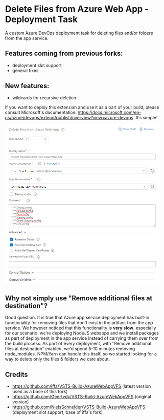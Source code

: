 # Delete Files from Azure Web App - Deployment Task

A custom Azure DevOps deployment task for deleting files and/or folders from the app service.

## Features coming from previous forks:

- deployment slot support
- general fixes

## New features:

- wildcards for recursive deletion

If you want to deploy this extension and use it as a part of your build, please consult Microsoft's documentation: https://docs.microsoft.com/en-us/azure/devops/extend/publish/overview?view=azure-devops. It's simple!

![Screenshot](iffa.vsts.azurewebappvfs.extension/images/1.png)

## Why not simply use "Remove additional files at destination"?

Good question. It is true that Azure app service deployment has built-in functionality for removing files that don't exist in the artifact from the app service. We however noticed that this functionality is **very slow**, especially for our scenario: we're deploying NodeJS webapps and we install packages as part of deployment in the app service instead of carrying them over from the build process. As part of every deployment, with "Remove additional files at destination" enabled, we'd spend 5-10 minutes removing node_modules. NPM/Yarn can handle this itself, so we started looking for a way to delete only the files & folders we care about.

## Credits

- https://github.com/iffa/VSTS-Build-AzureWebAppVFS (latest version used as a base of this fork)
- https://github.com/Geertvdc/VSTS-Build-AzureWebAppVFS (original version)
- https://github.com/NielsSchneider/VSTS-Build-AzureWebAppVFS (deployment slot support, base of iffa's fork)